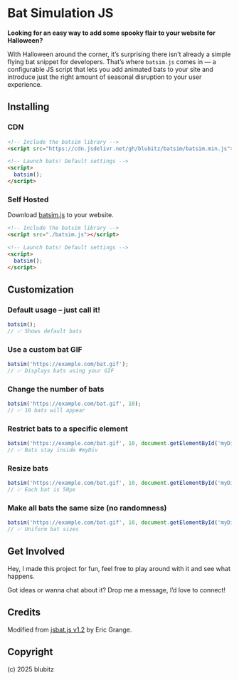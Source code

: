 # Bat Simulation JS

__Looking for an easy way to add some spooky flair to your website for Halloween?__

With Halloween around the corner, it’s surprising there isn’t already a simple flying bat snippet for developers. That’s where `batsim.js` comes in — a configurable JS script that lets you add animated bats to your site and introduce just the right amount of seasonal disruption to your user experience.

## Installing

### CDN

```html
<!-- Include the batsim library -->
<script src="https://cdn.jsdelivr.net/gh/blubitz/batsim/batsim.min.js"></script>

<!-- Launch bats! Default settings -->
<script>
  batsim();
</script>
```

### Self Hosted

Download [batsim.js](https://cdn.jsdelivr.net/gh/blubitz/batsim/batsim.js) to your website.
```html
<!-- Include the batsim library -->
<script src="./batsim.js"></script>

<!-- Launch bats! Default settings -->
<script>
  batsim();
</script>

```


## Customization

### Default usage – just call it!

```javascript
batsim(); 
// ✅ Shows default bats
```

### Use a custom bat GIF

```javascript
batsim('https://example.com/bat.gif'); 
// ✅ Displays bats using your GIF
```

### Change the number of bats

```javascript
batsim('https://example.com/bat.gif', 10); 
// ✅ 10 bats will appear
```

### Restrict bats to a specific element

```javascript
batsim('https://example.com/bat.gif', 10, document.getElementById('myDiv')); 
// ✅ Bats stay inside #myDiv
```

### Resize bats

```javascript
batsim('https://example.com/bat.gif', 10, document.getElementById('myDiv'), 50); 
// ✅ Each bat is 50px
```

### Make all bats the same size (no randomness)

```javascript
batsim('https://example.com/bat.gif', 10, document.getElementById('myDiv'), 50, false); 
// ✅ Uniform bat sizes
```

## Get Involved

Hey, I made this project for fun, feel free to play around with it and see what happens.

Got ideas or wanna chat about it? Drop me a message, I’d love to connect!

## Credits

Modified from [jsbat.js v1.2](https://www.delphitools.info/2013/10/30/pimp-your-website-with-an-halloween-bat/) by Eric Grange.

## Copyright

(c) 2025 blubitz
